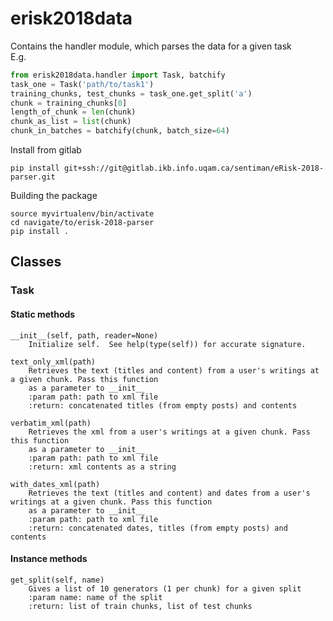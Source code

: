 # erisk2018data
Contains the handler module, which parses the data for a given task  
E.g.

```python
from erisk2018data.handler import Task, batchify
task_one = Task('path/to/task1')
training_chunks, test_chunks = task_one.get_split('a')
chunk = training_chunks[0]
length_of_chunk = len(chunk) 
chunk_as_list = list(chunk)
chunk_in_batches = batchify(chunk, batch_size=64)
```

Install from gitlab

```
pip install git+ssh://git@gitlab.ikb.info.uqam.ca/sentiman/eRisk-2018-parser.git
```

Building the package

```
source myvirtualenv/bin/activate
cd navigate/to/erisk-2018-parser
pip install .
```
## Classes 

### Task 
    
#### Static methods

    __init__(self, path, reader=None)  
        Initialize self.  See help(type(self)) for accurate signature.
        
    text_only_xml(path)
        Retrieves the text (titles and content) from a user's writings at a given chunk. Pass this function
        as a parameter to __init__
        :param path: path to xml file
        :return: concatenated titles (from empty posts) and contents

    verbatim_xml(path)
        Retrieves the xml from a user's writings at a given chunk. Pass this function
        as a parameter to __init__
        :param path: path to xml file
        :return: xml contents as a string

    with_dates_xml(path)
        Retrieves the text (titles and content) and dates from a user's writings at a given chunk. Pass this function
        as a parameter to __init__
        :param path: path to xml file
        :return: concatenated dates, titles (from empty posts) and contents
        

#### Instance methods  

    get_split(self, name)
        Gives a list of 10 generators (1 per chunk) for a given split
        :param name: name of the split
        :return: list of train chunks, list of test chunks
